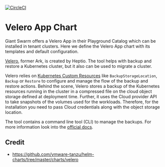[![CircleCI](https://circleci.com/gh/giantswarm/velero-app.svg?style=shield)](https://circleci.com/gh/giantswarm/velero-app-app)

# Velero App Chart

Giant Swarm offers a Velero App in their Playground Catalog which can be installed in tenant clusters.
Here we define the Velero App chart with its templates and default configuration.

[Velero](https://velero.io/), former Ark, is created by Heptio. The tool helps with backup and restore a Kubernetes cluster, but it also can be used to migrate a cluster.

Velero relies on [Kubernetes Custom Resources](https://kubernetes.io/docs/concepts/api-extension/custom-resources/#customresourcedefinitions) like `BackupStorageLocation`, `Backup` or `Restore` to configure and manage the flow of the backup and restore actions. Behind the scene, Velero stores a backup of the Kubernetes resources running in the cluster in a compressed file on the cloud object storage defined at deployment time. Further, it uses the Cloud provider API to take snapshots of the volumes used for the workloads. Therefore, for the installation you need to pass Cloud credentials along with the object storage location.

The tool contains a command line tool (CLI) to manage the backups. For more information look into the [official docs](https://velero.io/docs/v1.3.2/). 

## Credit

* https://github.com/vmware-tanzu/helm-charts/tree/master/charts/velero
